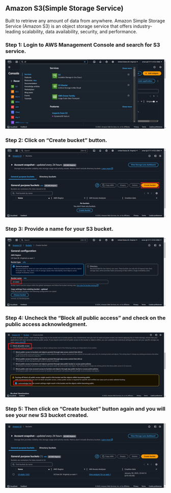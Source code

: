 ## Amazon S3(Simple Storage Service)
Built to retrieve any amount of data from anywhere. Amazon Simple Storage Service (Amazon S3) is an object storage service that offers industry-leading scalability, data availability, security, and performance.
### Step 1: Login to AWS Management Console and search for S3 service. 
![Console_Login](https://github.com/amancs1422/AWS-Cloud-Practitioner/blob/main/Images/S3_Static%201.png?raw=true)
### Step 2: Click on “Create bucket” button.
![](https://github.com/amancs1422/AWS-Cloud-Practitioner/blob/main/Images/S3_Static%202.png?raw=true)
### Step 3: Provide a name for your S3 bucket. 
![](https://github.com/amancs1422/AWS-Cloud-Practitioner/blob/main/Images/S3_Static%203.png?raw=true)
### Step 4: Uncheck the “Block all public access” and check on the public access acknowledgment.
![](https://github.com/amancs1422/AWS-Cloud-Practitioner/blob/main/Images/S3_Static%204.png?raw=true)
### Step 5: Then click on “Create bucket” button again and you will see your new S3 bucket created.
![](https://github.com/amancs1422/AWS-Cloud-Practitioner/blob/main/Images/S3_Static%205.png?raw=true)

